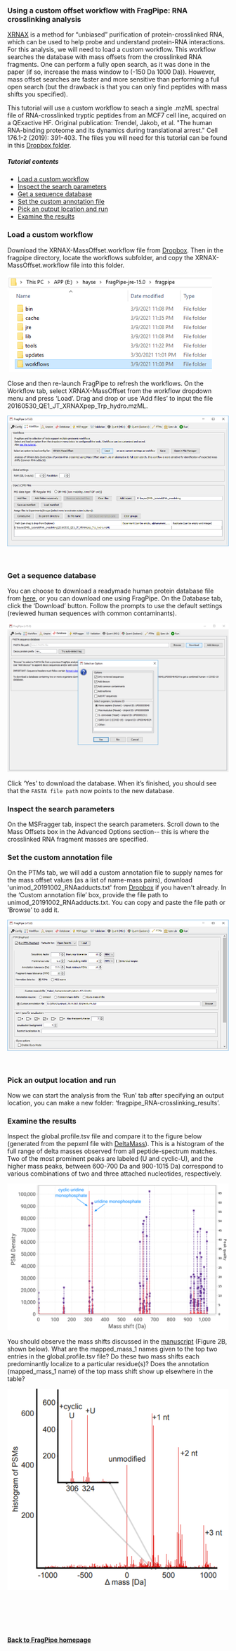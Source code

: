 ### Using a custom offset workflow with FragPipe: RNA crosslinking analysis
[XRNAX](https://www.xrnax.com/) is a method for “unbiased” purification of protein-crosslinked RNA, which can be used to help probe and understand protein-RNA interactions. For this analysis, we will need to load a custom workflow. This workflow searches the database with mass offsets from the crosslinked RNA fragments. One can perform a fully open search, as it was done in the paper (if so, increase the mass window to (-150 Da 1000 Da)). However, mass offset searches are faster and more sensitive than performing a full open search (but the drawback is that you can only find peptides with mass shifts you specified). 

This tutorial will use a custom workflow to seach a single .mzML spectral file of RNA-crosslinked tryptic peptides from an MCF7 cell line, acquired on a QExactive HF. Original publication: Trendel, Jakob, et al. "The human RNA-binding proteome and its dynamics during translational arrest." Cell 176.1-2 (2019): 391-403. The files you will need for this tutorial can be found in this [Dropbox folder](https://www.dropbox.com/sh/biwqa6dw3ti4bfz/AADRvn5mRxA3ple9DAC7LMvka?dl=0).

##### Tutorial contents
* [Load a custom workflow](https://msfragger.nesvilab.org/tutorial_offset.html#load-a-custom-workflow)
* [Inspect the search parameters](https://msfragger.nesvilab.org/tutorial_offset.html#inspect-the-search-parameters)
* [Get a sequence database](https://msfragger.nesvilab.org/tutorial_offset.html#get-a-sequence-database)
* [Set the custom annotation file](https://msfragger.nesvilab.org/tutorial_offset.html#set-the-custom-annotation-file)
* [Pick an output location and run](https://msfragger.nesvilab.org/tutorial_offset.html#pick-an-output-location-and-run)
* [Examine the results](https://msfragger.nesvilab.org/tutorial_offset.html#examine-the-results)



### Load a custom workflow
Download the XRNAX-MassOffset.workflow file from [Dropbox](https://www.dropbox.com/sh/biwqa6dw3ti4bfz/AADRvn5mRxA3ple9DAC7LMvka?dl=0). Then in the fragpipe directory, locate the workflows subfolder, and copy the XRNAX-MassOffset.workflow file into this folder.

![](https://raw.githubusercontent.com/Nesvilab/MSFragger/master/images/custom-offset-workflow.PNG)

Close and then re-launch FragPipe to refresh the workflows. On the Workflow tab, select XRNAX-MassOffset from the workflow dropdown menu and press ‘Load’. Drag and drop or use ‘Add files’ to input the file 20160530_QE1_JT_XRNAXpep_Trp_hydro.mzML.

![](https://raw.githubusercontent.com/Nesvilab/MSFragger/master/images/custom-offset-workflowtab.PNG)

<br>

### Get a sequence database
You can choose to download a readymade human protein database file from [here](https://www.dropbox.com/s/v8tlkwu96f3txfj/2021-05-07-decoys-reviewed-contam-UP000005640.fas?dl=0), or you can download one using FragPipe. On the Database tab, click the ‘Download’ button. Follow the prompts to use the default settings (reviewed human sequences with common contaminants).

![](https://raw.githubusercontent.com/Nesvilab/MSFragger/master/images/lfq-databaseoptions.png)

Click ‘Yes’ to download the database. When it’s finished, you should see that the `FASTA file path` now points to the new database.


### Inspect the search parameters
On the MSFragger tab, inspect the search parameters. Scroll down to the Mass Offsets box in the Advanced Options section-- this is where the crosslinked RNA fragment masses are specified.


### Set the custom annotation file
On the PTMs tab, we will add a custom annotation file to supply names for the mass offset values (as a list of name-mass pairs), download 'unimod_20191002_RNAadducts.txt' from [Dropbox](https://www.dropbox.com/sh/biwqa6dw3ti4bfz/AADRvn5mRxA3ple9DAC7LMvka?dl=0) if you haven't already. In the ‘Custom annotation file’ box, provide the file path to unimod_20191002_RNAadducts.txt. You can copy and paste the file path or ‘Browse’ to add it.

![](https://raw.githubusercontent.com/Nesvilab/MSFragger/master/images/custom-offset-ptmshepherd.PNG)

<br>

### Pick an output location and run
Now we can start the analysis from the ‘Run’ tab after specifying an output location, you can make a new folder: ‘fragpipe_RNA-crosslinking_results’.


### Examine the results
Inspect the global.profile.tsv file and compare it to the figure below (generated from the pepxml file with [DeltaMass](https://github.com/Nesvilab/deltamass)). This is a histogram of the full range of delta masses observed from all peptide-spectrum matches. Two of the most prominent peaks are labeled (U and cyclic-U), and the higher mass peaks, between 600-700 Da and 900-1015 Da) correspond to various combinations of two and three attached nucleotides, respectively. 

![](https://raw.githubusercontent.com/Nesvilab/MSFragger/master/images/custom-offset-deltamass.png)

You should observe the mass shifts discussed in the [manuscript](https://doi.org/10.1016/j.cell.2018.11.004) (Figure 2B, shown below). What are the mapped_mass_1 names given to the top two entries in the global.profile.tsv file? Do these two mass shifts each predominantly localize to a particular residue(s)? Does the annotation (mapped_mass_1 name) of the top mass shift show up elsewhere in the table?

![](https://raw.githubusercontent.com/Nesvilab/MSFragger/master/images/custom-offset-histogram.PNG)

<br>
<br>
<br>
<br>

#### [Back to FragPipe homepage](https://fragpipe.nesvilab.org/)
